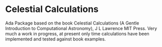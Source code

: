 # Celestial Calculations
Ada Package based on the book Celestial Calculations (A Gentle Introduction to Computational Astronomy), J L Lawrence MIT Press. Very much a work in progress, at present only time calculations have been implemented and tested against book examples.
